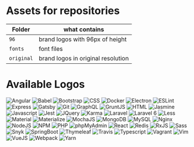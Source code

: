 
# Assets for repositories

| Folder | what contains |
| --- | --- |
| `96` | brand logos with 96px of height |
| `fonts` | font files |
| `original` | brand logos in original resolution |

# Available Logos

![Angular](https://github.com/lgcolella/repository-stuff/raw/master/96/angular.png "Angular")
![Babel](https://github.com/lgcolella/repository-stuff/raw/master/96/babel.png "Babel")
![Bootstrap](https://github.com/lgcolella/repository-stuff/raw/master/96/bootstrap.png "Bootstrap")
![CSS](https://github.com/lgcolella/repository-stuff/raw/master/96/css.png "CSS")
![Docker](https://github.com/lgcolella/repository-stuff/raw/master/96/docker.png "Docker")
![Electron](https://github.com/lgcolella/repository-stuff/raw/master/96/electron.png "Electron")
![ESLint](https://github.com/lgcolella/repository-stuff/raw/master/96/eslint.png "ESLint")
![Express](https://github.com/lgcolella/repository-stuff/raw/master/96/express.png "Express")
![Gatsby](https://github.com/lgcolella/repository-stuff/raw/master/96/gatsby.png "Gatsby")
![Git](https://github.com/lgcolella/repository-stuff/raw/master/96/git.png "Git")
![GraphQL](https://github.com/lgcolella/repository-stuff/raw/master/96/graphql.png "GraphQL")
![GruntJS](https://github.com/lgcolella/repository-stuff/raw/master/96/gruntjs.png "GruntJS")
![HTML](https://github.com/lgcolella/repository-stuff/raw/master/96/html.png "HTML")
![Jasmine](https://github.com/lgcolella/repository-stuff/raw/master/96/jasmine.png "Jasmine")
![Javascript](https://github.com/lgcolella/repository-stuff/raw/master/96/javascript.png "Javascript")
![Jest](https://github.com/lgcolella/repository-stuff/raw/master/96/jest.png "Jest")
![JQuery](https://github.com/lgcolella/repository-stuff/raw/master/96/jquery.png "JQuery")
![Karma](https://github.com/lgcolella/repository-stuff/raw/master/96/karma.png "Karma")
![Laravel](https://github.com/lgcolella/repository-stuff/raw/master/96/laravel.png "Laravel")
![Laravel 6](https://github.com/lgcolella/repository-stuff/raw/master/96/laravel-6.png "Laravel 6")
![Less](https://github.com/lgcolella/repository-stuff/raw/master/96/less.png "Less")
![Material](https://github.com/lgcolella/repository-stuff/raw/master/96/material.png "Material")
![Materialize](https://github.com/lgcolella/repository-stuff/raw/master/96/materialize.png "Materialize")
![MochaJS](https://github.com/lgcolella/repository-stuff/raw/master/96/mocha.png "MochaJS")
![MongoDB](https://github.com/lgcolella/repository-stuff/raw/master/96/mongo.png "MongoDB")
![MySQL](https://github.com/lgcolella/repository-stuff/raw/master/96/mysql.png "MySQL")
![Nginx](https://github.com/lgcolella/repository-stuff/raw/master/96/nginx.png "Nginx")
![NodeJS](https://github.com/lgcolella/repository-stuff/raw/master/96/nodejs.png "NodeJS")
![NPM](https://github.com/lgcolella/repository-stuff/raw/master/96/npm.png "NPM")
![PHP](https://github.com/lgcolella/repository-stuff/raw/master/96/php.png "PHP")
![phpMyAdmin](https://github.com/lgcolella/repository-stuff/raw/master/96/phpmyadmin.png "phpMyAdmin")
![React](https://github.com/lgcolella/repository-stuff/raw/master/96/react.png "React")
![Redis](https://github.com/lgcolella/repository-stuff/raw/master/96/redis.png "Redis")
![RxJS](https://github.com/lgcolella/repository-stuff/raw/master/96/rxjs.png "RxJS")
![Sass](https://github.com/lgcolella/repository-stuff/raw/master/96/sass.png "Sass")
![Snyk](https://github.com/lgcolella/repository-stuff/raw/master/96/snyk.png "Snyk")
![SpringBoot](https://github.com/lgcolella/repository-stuff/raw/master/96/spring-boot.png "Spring Boot")
![Thymeleaf](https://github.com/lgcolella/repository-stuff/raw/master/96/thymeleaf.png "Thymeleaf")
![Travis](https://github.com/lgcolella/repository-stuff/raw/master/96/travis.png "Travis")
![Typescript](https://github.com/lgcolella/repository-stuff/raw/master/96/typescript.png "Typescript")
![Vagrant](https://github.com/lgcolella/repository-stuff/raw/master/96/vagrant.png "Vagrant")
![Vim](https://github.com/lgcolella/repository-stuff/raw/master/96/vim.png "Vim")
![VueJS](https://github.com/lgcolella/repository-stuff/raw/master/96/vuejs.png "VueJS")
![Webpack](https://github.com/lgcolella/repository-stuff/raw/master/96/webpack.png "Webpack")
![Yarn](https://github.com/lgcolella/repository-stuff/raw/master/96/yarn.png "Yarn")
